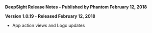 **DeepSight Release Notes - Published by Phantom February 12, 2018**


**Version 1.0.19 - Released February 12, 2018**

* App action views and Logo updates
